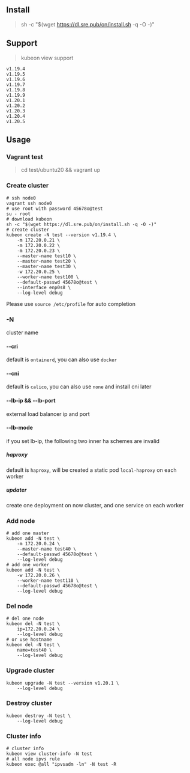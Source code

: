 ## Install

> sh -c "$(wget https://dl.sre.pub/on/install.sh -q -O -)"

## Support

> kubeon view support

```text
v1.19.4
v1.19.5
v1.19.6
v1.19.7
v1.19.8
v1.19.9
v1.20.1
v1.20.2
v1.20.3
v1.20.4
v1.20.5
```

## Usage

### Vagrant test

> cd test/ubuntu20 && vagrant up

### Create cluster

```shell
# ssh node0
vagrant ssh node0
# use root with password 45678o@test
su - root
# download kubeon
sh -c "$(wget https://dl.sre.pub/on/install.sh -q -O -)"
# create cluster
kubeon create -N test --version v1.19.4 \
    -m 172.20.0.21 \
    -m 172.20.0.22 \
    -m 172.20.0.23 \
    --master-name test10 \
    --master-name test20 \
    --master-name test30 \
    -w 172.20.0.25 \
    --worker-name test100 \
    --default-passwd 45678o@test \
    --interface enp0s8 \
    --log-level debug
```
Please use `source /etc/profile` for auto completion

### -N
cluster name

#### --cri
default is `ontainerd`, you can also use `docker`

#### --cni
default is `calico`, you can also use `none` and install cni later

#### --lb-ip && --lb-port
external load balancer ip and port

#### --lb-mode 
if you set lb-ip, the following two inner ha schemes are invalid

##### haproxy
default is `haproxy`, will be created a static pod `local-haproxy` on each worker 

##### updater
create one deployment on now cluster, and one service on each worker

### Add node

```shell
# add one master
kubeon add -N test \
    -m 172.20.0.24 \
    --master-name test40 \
    --default-passwd 45678o@test \
    --log-level debug
# add one worker
kubeon add -N test \
    -w 172.20.0.26 \
    --worker-name test110 \
    --default-passwd 45678o@test \
    --log-level debug
```

### Del node

```shell
# del one node
kubeon del -N test \
    ip=172.20.0.24 \
    --log-level debug
# or use hostname
kubeon del -N test \
    name=test40 \
    --log-level debug
```

### Upgrade cluster

```shell
kubeon upgrade -N test --version v1.20.1 \
    --log-level debug
```

### Destroy cluster

```shell
kubeon destroy -N test \
    --log-level debug
```

### Cluster info

```shell
# cluster info
kubeon view cluster-info -N test
# all node ipvs rule
kubeon exec @all "ipvsadm -ln" -N test -R
```